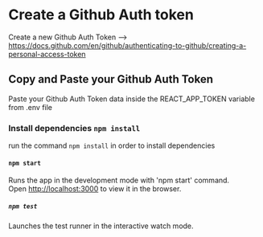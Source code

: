 # Create a Github Auth token

Create a new Github Auth Token --> https://docs.github.com/en/github/authenticating-to-github/creating-a-personal-access-token

## Copy and Paste your Github Auth Token 

Paste your Github Auth Token data inside the REACT_APP_TOKEN variable from .env file

### Install dependencies `npm install`

run the command `npm install` in order to install dependencies


#### `npm start`

Runs the app in the development mode with 'npm start' command.\
Open [http://localhost:3000](http://localhost:3000) to view it in the browser.


##### `npm test`

Launches the test runner in the interactive watch mode.
